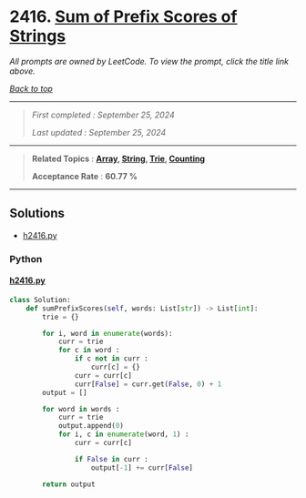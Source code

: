 # 2416. [Sum of Prefix Scores of Strings](<https://leetcode.com/problems/sum-of-prefix-scores-of-strings>)

*All prompts are owned by LeetCode. To view the prompt, click the title link above.*

*[Back to top](<../README.md>)*

------

> *First completed : September 25, 2024*
>
> *Last updated : September 25, 2024*

------

> **Related Topics** : **[Array](<by_topic/Array.md>), [String](<by_topic/String.md>), [Trie](<by_topic/Trie.md>), [Counting](<by_topic/Counting.md>)**
>
> **Acceptance Rate** : **60.77 %**

------

## Solutions

- [h2416.py](<../my-submissions/h2416.py>)
### Python
#### [h2416.py](<../my-submissions/h2416.py>)
```Python
class Solution:
    def sumPrefixScores(self, words: List[str]) -> List[int]:
        trie = {}

        for i, word in enumerate(words):
            curr = trie
            for c in word :
                if c not in curr :
                    curr[c] = {}
                curr = curr[c]
                curr[False] = curr.get(False, 0) + 1
        output = []

        for word in words :
            curr = trie
            output.append(0)
            for i, c in enumerate(word, 1) :
                curr = curr[c]

                if False in curr :
                    output[-1] += curr[False]

        return output

```

